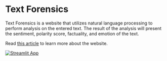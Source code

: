 # Text Forensics

Text Forensics is a website that utilizes natural language processing to perform analysis on the entered text. The result of the analysis will present the sentiment, polarity score, factuality, and emotion of the text.

Read [this article](https://www.universaltimes.org/article/text-forensics-the-blueprint-for-advanced-misinformation-solutions) to learn more about the website.

[![Streamlit App](https://static.streamlit.io/badges/streamlit_badge_black_white.svg)](https://rodin-sh-text-forensics-app-1a78kc.streamlitapp.com/)
